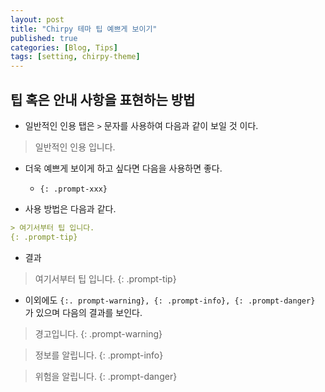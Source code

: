 ```yaml
---
layout: post
title: "Chirpy 테마 팁 예쁘게 보이기"
published: true
categories: [Blog, Tips]
tags: [setting, chirpy-theme]
---
```


## 팁 혹은 안내 사항을 표현하는 방법

- 일반적인 인용 탭은 `>` 문자를 사용하여 다음과 같이 보일 것 이다.
> 일반적인 인용 입니다.

- 더욱 예쁘게 보이게 하고 싶다면 다음을 사용하면 좋다.
  - `{: .prompt-xxx}`

- 사용 방법은 다음과 같다.

```md
> 여기서부터 팁 입니다.
{: .prompt-tip}
```
- 결과

> 여기서부터 팁 입니다.
{: .prompt-tip}


- 이외에도 `{:. prompt-warning}, {: .prompt-info}, {: .prompt-danger}` 가 있으며 다음의 결과를 보인다.

> 경고입니다.
{: .prompt-warning}

> 정보를 알립니다.
{: .prompt-info}

> 위험을 알립니다.
{: .prompt-danger}
